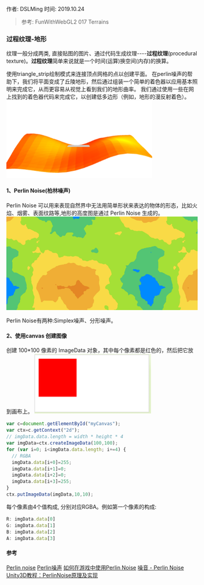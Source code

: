 作者: DSLMing
时间: 2019.10.24

> 参考:
> FunWithWebGL2 017 Terrains

### 过程纹理-地形
纹理一般分成两类, 直接贴图的图片、通过代码生成纹理----**过程纹理**(procedural texture)。**过程纹理**简单来说就是一个时间(运算)换空间(内存)的换算。

使用triangle_strip绘制模式来连接顶点网格的点以创建平面。 在perlin噪声的帮助下，我们将平面变成了丘陵地形，然后通过组装一个简单的着色器以应用基本照明来完成它，从而更容易从视觉上看到我们的地形曲率。 我们通过使用一些在网上找到的着色器代码来完成它，以创建低多边形（例如，地形的漫反射着色）。
<img src="./01.png">

#### 1、Perlin Noise(柏林噪声)
Perlin Noise 可以用来表现自然界中无法用简单形状来表达的物体的形态，比如火焰、烟雾、表面纹路等,地形的高度图是通过 Perlin Noise 生成的。
<img src="./02.png">

Perlin Noise有两种:Simplex噪声、分形噪声。

#### 2、使用canvas 创建图像
创建 100*100 像素的 ImageData 对象，其中每个像素都是红色的，然后把它放到画布上。
<img src="./03.png">

```js
var c=document.getElementById("myCanvas");
var ctx=c.getContext("2d");
// imgData.data.length = width * height * 4
var imgData=ctx.createImageData(100,100);
for (var i=0; i<imgData.data.length; i+=4) {
  // RGBA
  imgData.data[i+0]=255;
  imgData.data[i+1]=0;
  imgData.data[i+2]=0;
  imgData.data[i+3]=255;
}
ctx.putImageData(imgData,10,10);
```

每个像素由4个值构成, 分别对应RGBA。例如第一个像素的构成:
```js
R: imgData.data[0]
G: imgData.data[1]
B: imgData.data[2]
A: imgData.data[3]
```



#### 参考
[Perlin noise](https://www.cnblogs.com/VanHu/p/4941258.html)
[Perlin噪声](https://zh.m.wikipedia.org/zh/Perlin%E5%99%AA%E5%A3%B0)
[如何在游戏中使用Perlin Noise](http://devmag.org.za/2009/04/25/perlin-noise/)
[噪音 - Perlin Noise](https://www.cnblogs.com/babyrender/archive/2008/10/27/BabyRender.html)
[Unity3D教程：PerlinNoise原理及实现](https://gameinstitute.qq.com/community/detail/106827)
